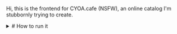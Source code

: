 Hi, this is the frontend for CYOA.cafe (NSFW), an online catalog I'm stubbornly trying to create. 

<details>
  <summary># How to run it</summary>

1. Download Visual Studio
2. Clone this Git
3. npm install
4. in the .vscode folder, create 
launch.json
```
{
    "version": "0.2.0",
    "configurations": [
        {
            "type": "chrome",
            "request": "launch",
            "name": "Launch Chrome against localhost",
            "url": "http://localhost:3000",
            "webRoot": "${workspaceFolder}",
            "preLaunchTask": "npm: dev"
        }
    ]
}
```
and tasks.json
```
{
    "version": "2.0.0",
    "tasks": [
        {
            "type": "npm",
            "script": "dev",
            "problemMatcher": {
                "owner": "custom",
                "pattern": {
                    "regexp": "^$"
                },
                "background": {
                    "activeOnStart": true,
                    "beginsPattern": "^.*VITE.*",
                    "endsPattern": "^.*ready in.*$"
                }
            },
            "label": "npm: dev",
            "detail": "vite",
            "isBackground": true
        }
    ]
}
```
5. Press F5! it should* run!

* Or not. Currently it may not display content because the API is blocking external requests. Maybe this will change in the future or I'll post the back-end for local launch.

<summary># How to contribute </summary>
For now, it's simple and obvious enough so you can add a few ideas to Issues or, better yet, implement a couple!
Or support the project on [boosty](https://boosty.to/dragonswhore) or [patreon!](https://www.patreon.com/DragonsWhore)
Either way - you can ask me here or find me in the [discord channel](https://discord.gg/9stHNfEskG)!

<summary># ROADMAP</summary>
Current tasks:

* Getting rid of bugs.
* Switching to typescript
* changing CMS
* customizing servers
* workflow customization (I think it's mostly about me >_>). 
* Must have a dev server with shared access.

For version 1.0 we need to:
1. search system by tags
2. sfw\nsfw switcher in header
3. warning about NSFW
4. registration via reddit, mail and anonymously with delay.
5. figure out lossless picture conversion.
6. Move to cloudflare to increase speed and availability.
7. minimal user account customization. display nickname, change password, avatar

Further goals:
* Optimizing the code and getting rid of unnecessary queries. 
* Notifications (games from your favorite author, reply to your comment, etc.)
* Personal messages in the form of a small chat. probably integration with discord (if possible).
* Builds saver. With comments and the ability to insert small illustrations.
* Notes and dices for static CYOA
* Integration of interactive CYOA, possibility to upload them to the server

* Section for all kinds of instructions and manuals for creating CYOA
* A section for CYOAs developers where they can brag about their progress, organize polls, etc.
* Section for game search
* Section for game stories
* Section for translators
* Possibly integration of all this as a feed as an alternative mode of the site. 
 

</details>